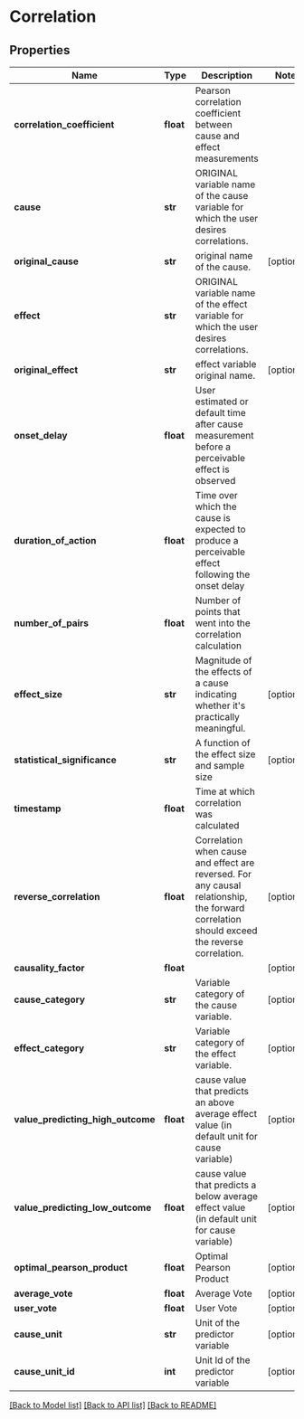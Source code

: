 # Correlation

## Properties
Name | Type | Description | Notes
------------ | ------------- | ------------- | -------------
**correlation_coefficient** | **float** | Pearson correlation coefficient between cause and effect measurements | 
**cause** | **str** | ORIGINAL variable name of the cause variable for which the user desires correlations. | 
**original_cause** | **str** | original name of the cause. | [optional] 
**effect** | **str** | ORIGINAL variable name of the effect variable for which the user desires correlations. | 
**original_effect** | **str** | effect variable original name. | [optional] 
**onset_delay** | **float** | User estimated or default time after cause measurement before a perceivable effect is observed | 
**duration_of_action** | **float** | Time over which the cause is expected to produce a perceivable effect following the onset delay | 
**number_of_pairs** | **float** | Number of points that went into the correlation calculation | 
**effect_size** | **str** | Magnitude of the effects of a cause indicating whether it&#39;s practically meaningful. | [optional] 
**statistical_significance** | **str** | A function of the effect size and sample size | [optional] 
**timestamp** | **float** | Time at which correlation was calculated | 
**reverse_correlation** | **float** | Correlation when cause and effect are reversed. For any causal relationship, the forward correlation should exceed the reverse correlation. | [optional] 
**causality_factor** | **float** |  | [optional] 
**cause_category** | **str** | Variable category of the cause variable. | [optional] 
**effect_category** | **str** | Variable category of the effect variable. | [optional] 
**value_predicting_high_outcome** | **float** | cause value that predicts an above average effect value (in default unit for cause variable) | [optional] 
**value_predicting_low_outcome** | **float** | cause value that predicts a below average effect value (in default unit for cause variable) | [optional] 
**optimal_pearson_product** | **float** | Optimal Pearson Product | [optional] 
**average_vote** | **float** | Average Vote | [optional] 
**user_vote** | **float** | User Vote | [optional] 
**cause_unit** | **str** | Unit of the predictor variable | [optional] 
**cause_unit_id** | **int** | Unit Id of the predictor variable | [optional] 

[[Back to Model list]](../README.md#documentation-for-models) [[Back to API list]](../README.md#documentation-for-api-endpoints) [[Back to README]](../README.md)


